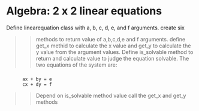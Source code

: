 # Algebra: 2 x 2 linear equations
Define linearequation class with a, b, c, d, e, and f arguments. create six
>> methods to return value of a,b,c,d,e and f arguments.
>> define get_x methid to calculate the x value and get_y to calculate the y
value from the argument values. Define is_solvable method to return and 
 calculate value to judge the equation solvable.
The two equations of the system are: 
###
          ax + by = e
          cx + dy = f
          
>> Depend on is_solvable method value call the get_x and get_y methods
